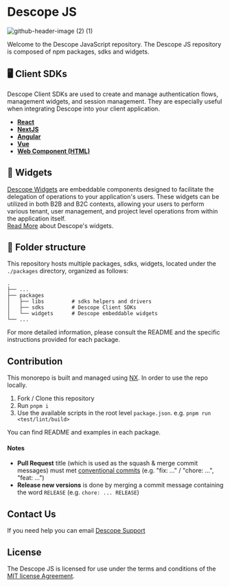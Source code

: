 # Descope JS

![github-header-image (2) (1)](https://github.com/descope/.github/assets/32936811/d904d37e-e3fa-4331-9f10-2880bb708f64)

Welcome to the Descope JavaScript repository.
The Descope JS repository is composed of npm packages, sdks and widgets.

## 🖥️ Client SDKs

Descope Client SDKs are used to create and manage authentication flows, management widgets, and session management. They are especially useful when integrating Descope into your client application.

- **[React](https://github.com/descope/descope-js/tree/main/packages/sdks/react-sdk)**
- **[NextJS](https://github.com/descope/descope-js/tree/main/packages/sdks/nextjs-sdk)**
- **[Angular](https://github.com/descope/descope-js/tree/main/packages/sdks/angular-sdk)**
- **[Vue](https://github.com/descope/descope-js/tree/main/packages/sdks/vue-sdk)**
- **[Web Component (HTML)](https://github.com/descope/descope-js/tree/main/packages/sdks/web-component)**

## :cherry_blossom: Widgets

[Descope Widgets](https://github.com/descope/descope-js/tree/main/packages/widgets) are embeddable components designed to facilitate the delegation of operations to your application's users. These widgets can be utilized in both B2B and B2C contexts, allowing your users to perform various tenant, user management, and project level operations from within the application itself.  
[Read More](https://docs.descope.com/customize/widgets) about Descope's widgets.

## :open_file_folder: Folder structure

This repository hosts multiple packages, sdks, widgets, located under the `./packages` directory, organized as follows:

    .
    ├── ...
    ├── packages
    │   ├── libs         # sdks helpers and drivers
    │   ├── sdks         # Descope Client SDKs
    │   └── widgets      # Descope embeddable widgets
    └── ...

For more detailed information, please consult the README and the specific instructions provided for each package.

## Contribution

This monorepo is built and managed using [NX](https://nx.dev/). In order to use the repo locally.

1. Fork / Clone this repository
2. Run `pnpm i`
3. Use the available scripts in the root level `package.json`. e.g. `pnpm run <test/lint/build>`

You can find README and examples in each package.

#### Notes

- **Pull Request** title (which is used as the squash & merge commit messages) must met [conventional commits](https://www.conventionalcommits.org) (e.g. "fix: ..." / "chore: ...", "feat: ...")
- **Release new versions** is done by merging a commit message containing the word `RELEASE` (e.g. `chore: ... RELEASE`)

## Contact Us

If you need help you can email [Descope Support](mailto:support@descope.com)

## License

The Descope JS is licensed for use under the terms and conditions of the [MIT license Agreement](./LICENSE).
